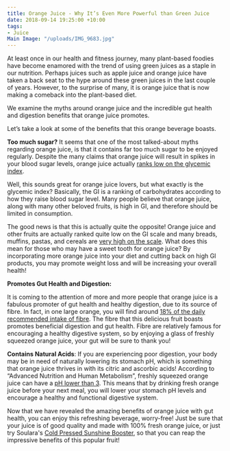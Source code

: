 ```yaml
---
title: Orange Juice - Why It’s Even More Powerful than Green Juice
date: 2018-09-14 19:25:00 +10:00
tags:
- Juice
Main Image: "/uploads/IMG_9683.jpg"
---
```


At least once in our health and fitness journey, many plant-based foodies have become enamored with the trend of using green juices as a staple in our nutrition. Perhaps juices such as apple juice and orange juice have taken a back seat to the hype around these green juices in the last couple of years. However, to the surprise of many, it is orange juice that is now making a comeback into the plant-based diet.

We examine the myths around orange juice and the incredible gut health and digestion benefits that orange juice promotes.

Let’s take a look at some of the benefits that this orange beverage boasts.

**Too much sugar?**
It seems that one of the most talked-about myths regarding orange juice, is that it contains far too much sugar to be enjoyed regularly. Despite the many claims that orange juice will result in spikes in your blood sugar levels, orange juice actually [ranks low on the glycemic index](https://www.healthline.com/nutrition/foods/oranges#section2).

Well, this sounds great for orange juice lovers, but what exactly is the glycemic index? Basically, the GI is a ranking of carbohydrates according to how they raise blood sugar level. Many people believe that orange juice, along with many other beloved fruits, is high in GI, and therefore should be limited in consumption.

The good news is that this is actually quite the opposite! Orange juice and other fruits are actually ranked quite low on the GI scale and many breads, muffins, pastas, and cereals are [very high on the scale](https://www.harpersbazaar.com/beauty/diet-fitness/a10439/orange-juice-over-green-juice/). What does this mean for those who may have a sweet tooth for orange juice? By incorporating more orange juice into your diet and cutting back on high GI products, you may promote weight loss and will be increasing your overall health!

**Promotes Gut Health and Digestion:**

It is coming to the attention of more and more people that orange juice is a fabulous promoter of gut health and healthy digestion, due to its source of fibre. In fact, in one large orange, you will find around [18% of the daily recommended intake of fibre](https://www.healthline.com/nutrition/foods/oranges#section2). The fibre that this delicious fruit boasts promotes beneficial digestion and gut health. Fibre are relatively famous for encouraging a healthy digestive system, so by enjoying a glass of freshly squeezed orange juice, your gut will be sure to thank you!

**Contains Natural Acids**: If you are experiencing poor digestion, your body may be in need of naturally lowering its stomach pH, which is something that orange juice thrives in with its citric and ascorbic acids! According to “Advanced Nutrition and Human Metabolism”, freshly squeezed orange juice can have a [pH lower than 3](https://www.livestrong.com/article/545595-orange-juice-for-your-digestion/). This means that by drinking fresh orange juice before your next meal, you will lower your stomach pH levels and encourage a healthy and functional digestive system.

Now that we have revealed the amazing benefits of orange juice with gut health, you can enjoy this refreshing beverage, worry-free! Just be sure that your juice is of good quality and made with 100% fresh orange juice, or just try Soulara's [Cold Pressed Sunshine Booster](https://www.soulara.com.au/on-the-menu), so that you can reap the impressive benefits of this popular fruit!